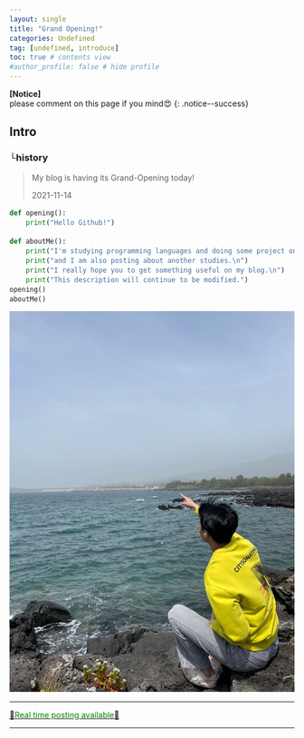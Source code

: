 ```yaml
---
layout: single
title: "Grand Opening!"
categories: Undefined
tag: [undefined, introduce]
toc: true # contents view
#author_profile: false # hide profile
---
```

**[Notice]** 
<br>please comment on this page if you mind😍
{: .notice--success}

## **Intro**
### └history

> My blog is having its Grand-Opening today! 
>
> 2021-11-14

```python
def opening():
    print("Hello Github!")
    
def aboutMe():
    print("I'm studying programming languages and doing some project on my own now.\n")
    print("and I am also posting about another studies.\n")
    print("I really hope you to get something useful on my blog.\n")
    print("This description will continue to be modified.")
opening()
aboutMe()

```

![jeju-island](/assets/images/2021-11-14-grand-open/jeju-island.jpg)

***

<u>🚨<span style = "color:green">Real time posting available</span>🚨</u>

***

